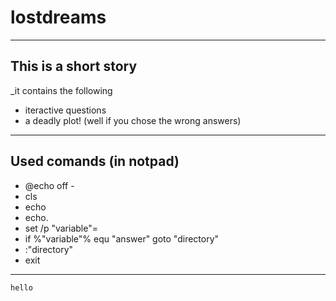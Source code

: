 # lostdreams
-------------------------------------------------
## This is a short story
_it contains the following

- iteractive questions
- a deadly plot! (well if you chose the wrong answers)
----------------------------------------------------

## Used comands (in notpad)

- @echo off -
- cls
- echo
- echo.
- set /p "variable"=
- if %"variable"% equ "answer" goto "directory"
- :"directory"
- exit

-------------------------------------------------
`hello`
